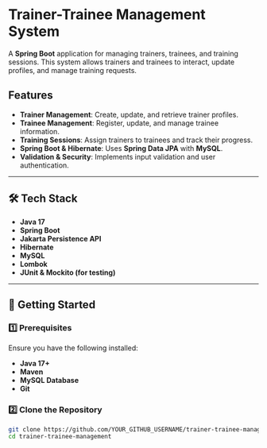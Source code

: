 # Trainer-Trainee Management System

A **Spring Boot** application for managing trainers, trainees, and training sessions. This system allows trainers and trainees to interact, update profiles, and manage training requests.

## Features

- **Trainer Management**: Create, update, and retrieve trainer profiles.
- **Trainee Management**: Register, update, and manage trainee information.
- **Training Sessions**: Assign trainers to trainees and track their progress.
- **Spring Boot & Hibernate**: Uses **Spring Data JPA** with **MySQL**.
- **Validation & Security**: Implements input validation and user authentication.

---

## 🛠️ Tech Stack

- **Java 17**
- **Spring Boot**
- **Jakarta Persistence API**
- **Hibernate**
- **MySQL**
- **Lombok**
- **JUnit & Mockito (for testing)**

---

## 🚀 Getting Started

### 1️⃣ Prerequisites

Ensure you have the following installed:

- **Java 17+**
- **Maven**
- **MySQL Database**
- **Git**

### 2️⃣ Clone the Repository

```sh
git clone https://github.com/YOUR_GITHUB_USERNAME/trainer-trainee-management.git
cd trainer-trainee-management
